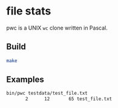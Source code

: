 # file stats

pwc is a UNIX `wc` clone written in Pascal.

## Build

```sh
make
```

## Examples

```sh
bin/pwc testdata/test_file.txt
       2      12       65 test_file.txt
```
